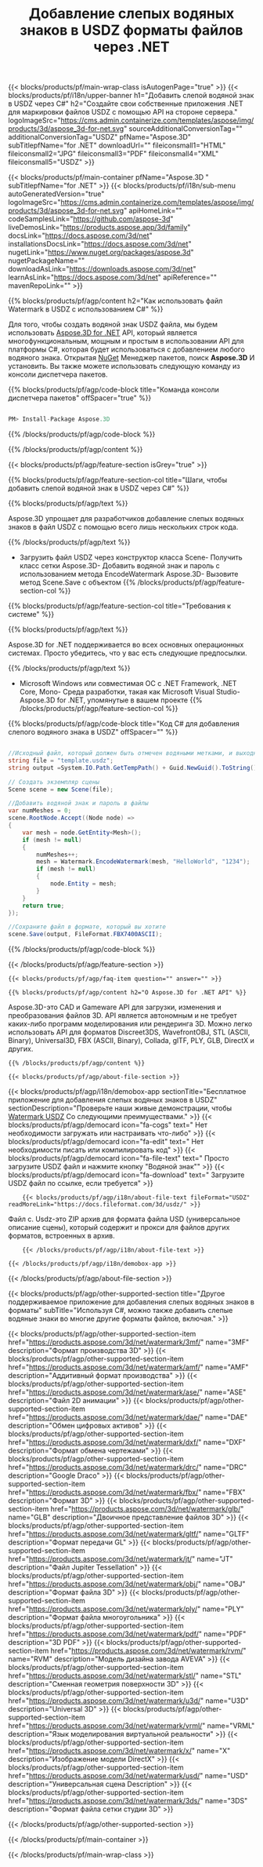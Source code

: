 ﻿---
title: Добавление слепых водяных знаков в USDZ форматы файлов через .NET 
weight: 830
url: /ru/net/watermark/usdz/ 
description: Исходный код C# для загрузки, визуализации и добавления слепого водяного знака к документам USDZ на .NET Framework, .NET Core, Mono.
---
{{< blocks/products/pf/main-wrap-class isAutogenPage="true" >}}
{{< blocks/products/pf/i18n/upper-banner h1="Добавить слепой водяной знак в USDZ через C#" h2="Создайте свои собственные приложения .NET для маркировки файлов USDZ с помощью API на стороне сервера." logoImageSrc="https://cms.admin.containerize.com/templates/aspose/img/products/3d/aspose_3d-for-net.svg" sourceAdditionalConversionTag="" additionalConversionTag="USDZ" pfName="Aspose.3D" subTitlepfName="for .NET" downloadUrl="" fileiconsmall1="HTML" fileiconsmall2="JPG" fileiconsmall3="PDF" fileiconsmall4="XML" fileiconsmall5="USDZ" >}}

{{< blocks/products/pf/main-container pfName="Aspose.3D " subTitlepfName="for .NET" >}}
{{< blocks/products/pf/i18n/sub-menu autoGeneratedVersion="true" logoImageSrc="https://cms.admin.containerize.com/templates/aspose/img/products/3d/aspose_3d-for-net.svg" apiHomeLink="" codeSamplesLink="https://github.com/aspose-3d" liveDemosLink="https://products.aspose.app/3d/family" docsLink="https://docs.aspose.com/3d/net" installationsDocsLink="https://docs.aspose.com/3d/net" nugetLink="https://www.nuget.org/packages/aspose.3d" nugetPackageName="" downloadAsLink="https://downloads.aspose.com/3d/net" learnAsLink="https://docs.aspose.com/3d/net" apiReference="" mavenRepoLink="" >}}

{{% blocks/products/pf/agp/content h2="Как использовать файл Watermark в USDZ с использованием C#" %}}

 Для того, чтобы создать водяной знак USDZ файла, мы будем использовать
 [Aspose.3D for .NET](https://products.aspose.com/3d/net) 
 API, который является многофункциональным, мощным и простым в использовании API для платформы C#, которая будет использоваться с добавлением любого водяного знака. Открытая
 [NuGet](https://www.nuget.org/packages/aspose.3d) 
 Менеджер пакетов, поиск
 **Aspose.3D** 
 И установить. Вы также можете использовать следующую команду из консоли диспетчера пакетов.

{{% blocks/products/pf/agp/code-block title="Команда консоли диспетчера пакетов" offSpacer="true" %}}

```cs

PM> Install-Package Aspose.3D


```

{{% /blocks/products/pf/agp/code-block %}}

{{% /blocks/products/pf/agp/content %}}

{{< blocks/products/pf/agp/feature-section isGrey="true" >}}

{{% blocks/products/pf/agp/feature-section-col title="Шаги, чтобы добавить слепой водяной знак в USDZ через C#" %}}

{{% blocks/products/pf/agp/text %}}

 Aspose.3D упрощает для разработчиков добавление слепых водяных знаков в файл USDZ с помощью всего лишь нескольких строк кода.

{{% /blocks/products/pf/agp/text %}}

- Загрузить файл USDZ через конструктор класса Scene- Получить класс сетки Aspose.3D- Добавить водяной знак и пароль с использованием метода EncodeWatermark Aspose.3D- Вызовите метод Scene.Save с объектом
{{% /blocks/products/pf/agp/feature-section-col %}}

{{% blocks/products/pf/agp/feature-section-col title="Требования к системе" %}}

{{% blocks/products/pf/agp/text %}}

 Aspose.3D for .NET поддерживается во всех основных операционных системах. Просто убедитесь, что у вас есть следующие предпосылки.

{{% /blocks/products/pf/agp/text %}}

- Microsoft Windows или совместимая ОС с .NET Framework, .NET Core, Mono- Среда разработки, такая как Microsoft Visual Studio- Aspose.3D for .NET, упомянутые в вашем проекте
{{% /blocks/products/pf/agp/feature-section-col %}}

{{% blocks/products/pf/agp/code-block title="Код C# для добавления слепого водяного знака в USDZ" offSpacer="" %}}

```cs

//Исходный файл, который должен быть отмечен водяными метками, и выходной файл после сохранения
string file = "template.usdz";
string output =System.IO.Path.GetTempPath() + Guid.NewGuid().ToString() + ".fbx";

// Создать экземпляр сцены
Scene scene = new Scene(file);

//Добавить водяной знак и пароль в файлы
var numMeshes = 0;
scene.RootNode.Accept((Node node) =>
{
    var mesh = node.GetEntity<Mesh>();
    if (mesh != null)
    {
        numMeshes++;
        mesh = Watermark.EncodeWatermark(mesh, "HelloWorld", "1234");
        if (mesh != null)
        {
            node.Entity = mesh;
        }
    }
    return true;
});

//Сохраните файл в формате, который вы хотите
scene.Save(output, FileFormat.FBX7400ASCII);


```

{{% /blocks/products/pf/agp/code-block %}}

{{< /blocks/products/pf/agp/feature-section >}}

    {{< blocks/products/pf/agp/faq-item question="" answer="" >}}
 

<!-- aboutfile Starts -->

    {{% blocks/products/pf/agp/content h2="О Aspose.3D for .NET API" %}}

 Aspose.3D-это CAD и Gameware API для загрузки, изменения и преобразования файлов 3D. API является автономным и не требует каких-либо программ моделирования или рендеринга 3D. Можно легко использовать API для форматов Discreet3DS, WavefrontOBJ, STL (ASCII, Binary), Universal3D, FBX (ASCII, Binary), Collada, glTF, PLY, GLB, DirectX и других. 



    {{% /blocks/products/pf/agp/content %}}

    {{< blocks/products/pf/agp/about-file-section >}}

{{< blocks/products/pf/agp/i18n/demobox-app sectionTitle="Бесплатное приложение для добавления слепых водяных знаков в USDZ" sectionDescription="Проверьте наши живые демонстрации, чтобы [Watermark USDZ](https://products.aspose.app/3d/watermark/usdz) Со следующими преимуществами." >}}
            {{< blocks/products/pf/agp/democard icon="fa-cogs" text=" Нет необходимости загружать или настраивать что-либо" >}}
            {{< blocks/products/pf/agp/democard icon="fa-edit" text=" Нет необходимости писать или компилировать код" >}}
            {{< blocks/products/pf/agp/democard icon="fa-file-text" text=" Просто загрузите USDZ файл и нажмите кнопку \"Водяной знак\"" >}}
            {{< blocks/products/pf/agp/democard icon="fa-download" text=" Загрузите USDZ файл по ссылке, если требуется" >}}

        {{< blocks/products/pf/agp/i18n/about-file-text fileFormat="USDZ" readMoreLink="https://docs.fileformat.com/3d/usdz/" >}}
Файл с. Usdz-это ZIP архив для формата файла USD (универсальное описание сцены), который содержит и прокси для файлов других форматов, встроенных в архив.

        {{< /blocks/products/pf/agp/i18n/about-file-text >}}

    {{< /blocks/products/pf/agp/i18n/demobox-app >}}

{{< /blocks/products/pf/agp/about-file-section >}}

<!-- aboutfile Ends -->

{{< blocks/products/pf/agp/other-supported-section title="Другое поддерживаемое приложение для добавления слепых водяных знаков в форматы" subTitle="Используя C#, можно также добавить слепые водяные знаки во многие другие форматы файлов, включая." >}}

{{< blocks/products/pf/agp/other-supported-section-item href="https://products.aspose.com/3d/net/watermark/3mf/" name="3MF" description="Формат производства 3D" >}}
{{< blocks/products/pf/agp/other-supported-section-item href="https://products.aspose.com/3d/net/watermark/amf/" name="AMF" description="Аддитивный формат производства" >}}
{{< blocks/products/pf/agp/other-supported-section-item href="https://products.aspose.com/3d/net/watermark/ase/" name="ASE" description="Файл 2D анимации" >}}
{{< blocks/products/pf/agp/other-supported-section-item href="https://products.aspose.com/3d/net/watermark/dae/" name="DAE" description="Обмен цифровых активов" >}}
{{< blocks/products/pf/agp/other-supported-section-item href="https://products.aspose.com/3d/net/watermark/dxf/" name="DXF" description="Формат обмена чертежами" >}}
{{< blocks/products/pf/agp/other-supported-section-item href="https://products.aspose.com/3d/net/watermark/drc/" name="DRC" description="Google Draco" >}}
{{< blocks/products/pf/agp/other-supported-section-item href="https://products.aspose.com/3d/net/watermark/fbx/" name="FBX" description="Формат 3D" >}}
{{< blocks/products/pf/agp/other-supported-section-item href="https://products.aspose.com/3d/net/watermark/glb/" name="GLB" description="Двоичное представление файлов 3D" >}}
{{< blocks/products/pf/agp/other-supported-section-item href="https://products.aspose.com/3d/net/watermark/gltf/" name="GLTF" description="Формат передачи GL" >}}
{{< blocks/products/pf/agp/other-supported-section-item href="https://products.aspose.com/3d/net/watermark/jt/" name="JT" description="Файл Jupiter Tessellation" >}}
{{< blocks/products/pf/agp/other-supported-section-item href="https://products.aspose.com/3d/net/watermark/obj/" name="OBJ" description="Формат файла 3D" >}}
{{< blocks/products/pf/agp/other-supported-section-item href="https://products.aspose.com/3d/net/watermark/ply/" name="PLY" description="Формат файла многоугольника" >}}
{{< blocks/products/pf/agp/other-supported-section-item href="https://products.aspose.com/3d/net/watermark/pdf/" name="PDF" description="3D PDF" >}}
{{< blocks/products/pf/agp/other-supported-section-item href="https://products.aspose.com/3d/net/watermark/rvm/" name="RVM" description="Модель дизайна завода AVEVA" >}}
{{< blocks/products/pf/agp/other-supported-section-item href="https://products.aspose.com/3d/net/watermark/stl/" name="STL" description="Сменная геометрия поверхности 3D" >}}
{{< blocks/products/pf/agp/other-supported-section-item href="https://products.aspose.com/3d/net/watermark/u3d/" name="U3D" description="Universal 3D" >}}
{{< blocks/products/pf/agp/other-supported-section-item href="https://products.aspose.com/3d/net/watermark/vrml/" name="VRML" description="Язык моделирования виртуальной реальности" >}}
{{< blocks/products/pf/agp/other-supported-section-item href="https://products.aspose.com/3d/net/watermark/x/" name="X" description="Изображение модели DirectX" >}}
{{< blocks/products/pf/agp/other-supported-section-item href="https://products.aspose.com/3d/net/watermark/usd/" name="USD" description="Универсальная сцена Description" >}}
{{< blocks/products/pf/agp/other-supported-section-item href="https://products.aspose.com/3d/net/watermark/3ds/" name="3DS" description="Формат файла сетки студии 3D" >}}

{{< /blocks/products/pf/agp/other-supported-section >}}

{{< /blocks/products/pf/main-container >}}
    
{{< /blocks/products/pf/main-wrap-class >}}